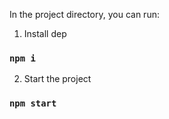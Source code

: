 In the project directory, you can run:

1. Install dep

### `npm i`

2. Start the project

### `npm start`
